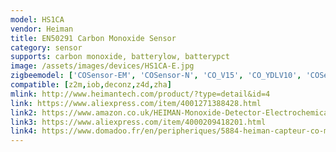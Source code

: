 ```yaml
---
model: HS1CA
vendor: Heiman
title: EN50291 Carbon Monoxide Sensor
category: sensor
supports: carbon monoxide, batterylow, batterypct
image: /assets/images/devices/HS1CA-E.jpg
zigbeemodel: ['COSensor-EM', 'COSensor-N', 'CO_V15', 'CO_YDLV10', 'COSensor-EF-3.0','CO_V16','1ccaa94c49a84abaa9e38687913947ba']
compatible: [z2m,iob,deconz,z4d,zha]
mlink: http://www.heimantech.com/product/?type=detail&id=4
link: https://www.aliexpress.com/item/4001271388428.html
link2: https://www.amazon.co.uk/HEIMAN-Monoxide-Detector-Electrochemical-compatible/dp/B0793QCYQ6
link3: https://www.aliexpress.com/item/4000209418201.html
link4: https://www.domadoo.fr/en/peripheriques/5884-heiman-capteur-co-monoxyde-de-carbone-zigbee-30.html
---
```

